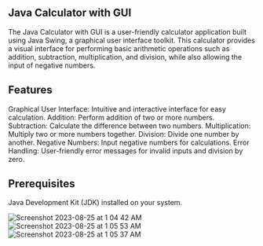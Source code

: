 ## Java Calculator with GUI

The Java Calculator with GUI is a user-friendly calculator application built using Java Swing, a graphical user interface toolkit. This calculator provides a visual interface for performing basic arithmetic operations such as addition, subtraction, multiplication, and division, while also allowing the input of negative numbers.

## Features
Graphical User Interface: Intuitive and interactive interface for easy calculation.
Addition: Perform addition of two or more numbers.
Subtraction: Calculate the difference between two numbers.
Multiplication: Multiply two or more numbers together.
Division: Divide one number by another.
Negative Numbers: Input negative numbers for calculations.
Error Handling: User-friendly error messages for invalid inputs and division by zero.

## Prerequisites
Java Development Kit (JDK) installed on your system.


![Screenshot 2023-08-25 at 1 04 42 AM](https://github.com/SabaDzotsenidze/basic-calculator/assets/138164412/efb32341-54b0-4f56-a57d-fe882355751f)
![Screenshot 2023-08-25 at 1 05 53 AM](https://github.com/SabaDzotsenidze/basic-calculator/assets/138164412/1304ff42-c4b9-4f6f-9e24-f0762e09bba6)
![Screenshot 2023-08-25 at 1 05 37 AM](https://github.com/SabaDzotsenidze/basic-calculator/assets/138164412/88532bba-c430-4e8f-8e58-97a29d9f3506)

